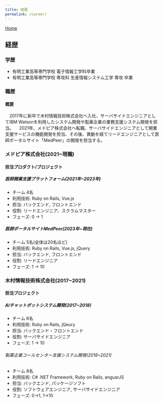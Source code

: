 ```yaml
---
title: 経歴
permalink: /career/
---
```


[Home](/)

## 経歴
### 学歴
- 有明工業高等専門学校 電子情報工学科卒業
- 有明工業高等専門学校 専攻科 生産情報システム工学
専攻 卒業

### 職歴
#### 概要
　2017年に新卒で木村情報技術株式会社へ入社、サーバサイドエンジニアとしてIBM Watsonを利用したシステム開発や製薬企業の業務支援システム開発を担当。
　2021年、メドピア株式会社へ転職、サーバサイドエンジニアとして開業支援サービスの機能開発を担当、その後、異動を経てリードエンジニアとして医師ポータルサイト「MedPeer」の開発を担当する。

### メドピア株式会社(2021~現職)
#### 担当プロダクト/プロジェクト
##### 医師開業支援プラットフォーム(2021年~2023年)
- チーム 4名
- 利用技術: Ruby on Rails, Vue.js
- 担当: バックエンド, フロントエンド
- 役割: リードエンジニア、スクラムマスター
- フェーズ: 0 → 1

##### 医師ポータルサイトMedPeer(2023年~現在)
- チーム 5名(全体は20名ほど)
- 利用技術: Ruby on Rails, Vue.js, jQuery
- 担当: バックエンド, フロントエンド
- 役割: リードエンジニア
- フェーズ: 1 → 10

### 木村情報技術株式会社(2017~2021)
#### 担当プロジェクト
##### AIチャットボットシステム開発(2017~2018)
- チーム 6名
- 利用技術: Ruby on Rails, jQeury
- 担当: バックエンド・フロントエンド
- 役割: サーバサイドエンジニア
- フェーズ: 1 → 10

###### 製薬企業コールセンター支援システム開発(2018~2021)
- チーム 8名
- 利用技術: C# .NET Framework, Ruby on Rails, anguarJS
- 担当: バックエンド, パッケージソフト
- 役割: ソフトウェアエンジニア, サーバサイドエンジニア
- フェーズ: 0→1, 1→10